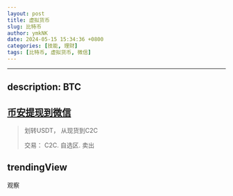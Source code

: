 ```yaml
---
layout: post
title: 虚拟货币
slug: 比特币
author: ymkNK
date: 2024-05-15 15:34:36 +0800
categories: [技能, 理财]
tags: [比特币, 虚拟货币, 微信]
---
```


---
description: BTC
---



## [币安提现到微信](https://www.lingyuok.com/tutorial/8539.html)

> 划转USDT， 从现货到C2C
>
> 交易： C2C. 自选区. 卖出



## trendingView

观察
